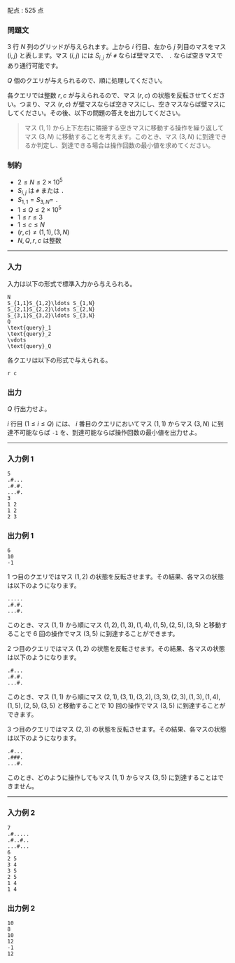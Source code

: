 配点 : $525$ 点

### 問題文

$3$ 行 $N$ 列のグリッドが与えられます。上から $i$ 行目、左から $j$ 列目のマスをマス $(i,j)$ と表します。マス $(i,j)$ には $S_{i,j}$ が `#` ならば壁マスで、 `.` ならば空きマスであり通行可能です。

$Q$ 個のクエリが与えられるので、順に処理してください。

各クエリでは整数 $r,c$ が与えられるので、マス $(r,c)$ の状態を反転させてください。つまり、マス $(r,c)$ が壁マスならば空きマスにし、空きマスならば壁マスにしてください。その後、以下の問題の答えを出力してください。

> マス $(1,1)$ から上下左右に隣接する空きマスに移動する操作を繰り返してマス $(3,N)$ に移動することを考えます。このとき、マス $(3,N)$ に到達できるか判定し、到達できる場合は操作回数の最小値を求めてください。

### 制約

  * $2\le N\le 2\times 10^5$
  * $S_{i,j}$ は `#` または `.`
  * $S_{1,1}=S_{3,N}=$ `.`
  * $1\le Q\le 2\times 10^5$
  * $1\le r\le 3$
  * $1\le c\le N$
  * $(r,c) \neq (1,1),(3,N)$
  * $N,Q,r,c$ は整数



* * *

### 入力

入力は以下の形式で標準入力から与えられる。
    
    
    N
    S_{1,1}S_{1,2}\ldots S_{1,N}
    S_{2,1}S_{2,2}\ldots S_{2,N}
    S_{3,1}S_{3,2}\ldots S_{3,N}
    Q
    \text{query}_1
    \text{query}_2
    \vdots
    \text{query}_Q

各クエリは以下の形式で与えられる。
    
    
    r c

### 出力

$Q$ 行出力せよ。

$i$ 行目 $(1\le i\le Q)$ には、 $i$ 番目のクエリにおいてマス $(1,1)$ からマス $(3,N)$ に到達不可能ならば `-1` を、到達可能ならば操作回数の最小値を出力せよ。

* * *

### 入力例 1
    
    
    5
    .#...
    .#.#.
    ...#.
    3
    1 2
    1 2
    2 3

### 出力例 1
    
    
    6
    10
    -1

$1$ つ目のクエリではマス $(1,2)$ の状態を反転させます。その結果、各マスの状態は以下のようになります。
    
    
    .....
    .#.#.
    ...#.

このとき、マス $(1,1)$ から順にマス $(1,2),(1,3),(1,4),(1,5),(2,5),(3,5)$ と移動することで $6$ 回の操作でマス $(3,5)$ に到達することができます。

$2$ つ目のクエリではマス $(1,2)$ の状態を反転させます。その結果、各マスの状態は以下のようになります。
    
    
    .#...
    .#.#.
    ...#.

このとき、マス $(1,1)$ から順にマス $(2,1),(3,1),(3,2),(3,3),(2,3),(1,3),(1,4),(1,5),(2,5),(3,5)$ と移動することで $10$ 回の操作でマス $(3,5)$ に到達することができます。

$3$ つ目のクエリではマス $(2,3)$ の状態を反転させます。その結果、各マスの状態は以下のようになります。
    
    
    .#...
    .###.
    ...#.

このとき、どのように操作してもマス $(1,1)$ からマス $(3,5)$ に到達することはできません。

* * *

### 入力例 2
    
    
    7
    .#.....
    .#..#..
    ...#...
    6
    2 5
    3 4
    3 5
    2 5
    1 4
    1 4

### 出力例 2
    
    
    10
    8
    10
    12
    -1
    12